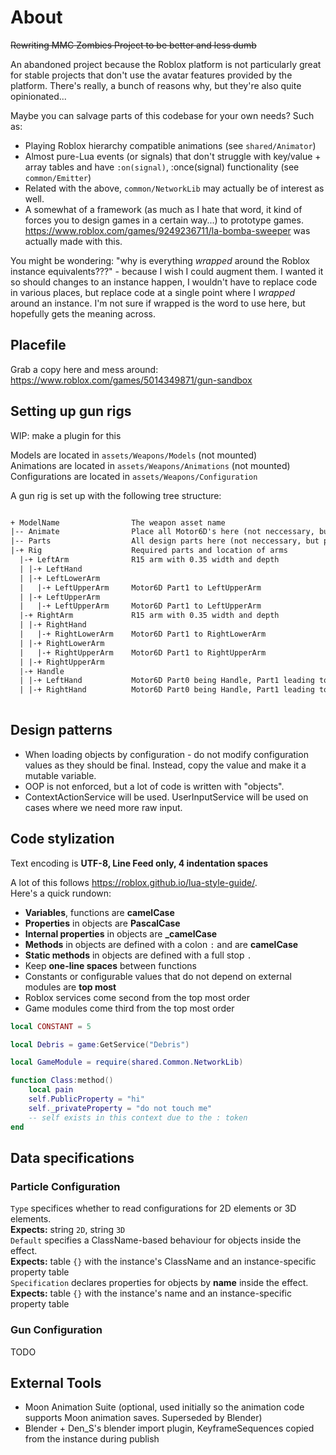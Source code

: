 # About

~~Rewriting MMC Zombies Project to be better and less dumb~~

An abandoned project because the Roblox platform is not particularly great for stable projects that don't use the avatar features provided by the platform.
There's really, a bunch of reasons why, but they're also quite opinionated...

Maybe you can salvage parts of this codebase for your own needs? Such as:
* Playing Roblox hierarchy compatible animations (see `shared/Animator`)
* Almost pure-Lua events (or signals) that don't struggle with key/value + array tables and have `:on(signal)`, :once(signal) functionality (see `common/Emitter`)
* Related with the above, `common/NetworkLib` may actually be of interest as well.
* A somewhat of a framework (as much as I hate that word, it kind of forces you to design games in a certain way...) to prototype games. <https://www.roblox.com/games/9249236711/la-bomba-sweeper> was actually made with this.

You might be wondering: "why is everything _wrapped_ around the Roblox instance equivalents???" - because I wish I could augment them. 
I wanted it so should changes to an instance happen, I wouldn't have to replace code in various places, but replace code at a single point where I _wrapped_ around an instance.
I'm not sure if wrapped is the word to use here, but hopefully gets the meaning across.


## Placefile
Grab a copy here and mess around:
<https://www.roblox.com/games/5014349871/gun-sandbox>

## Setting up gun rigs

WIP: make a plugin for this

Models are located in `assets/Weapons/Models` (not mounted)  
Animations are located in `assets/Weapons/Animations` (not mounted)  
Configurations are located in `assets/Weapons/Configuration`  

A gun rig is set up with the following tree structure:

```txt

+ ModelName                The weapon asset name
|-- Animate                Place all Motor6D's here (not neccessary, but preferred)
|-- Parts                  All design parts here (not neccessary, but preferred)
|-+ Rig                    Required parts and location of arms
  |-+ LeftArm              R15 arm with 0.35 width and depth
  | |-+ LeftHand
  | |-+ LeftLowerArm
  |   |-+ LeftUpperArm     Motor6D Part1 to LeftUpperArm
  | |-+ LeftUpperArm
  |   |-+ LeftUpperArm     Motor6D Part1 to LeftUpperArm
  |-+ RightArm             R15 arm with 0.35 width and depth
  | |-+ RightHand
  |   |-+ RightLowerArm    Motor6D Part1 to RightLowerArm
  | |-+ RightLowerArm
  |   |-+ RightUpperArm    Motor6D Part1 to RightUpperArm
  | |-+ RightUpperArm
  |-+ Handle
  | |-+ LeftHand           Motor6D Part0 being Handle, Part1 leading to LeftHand in LeftArm
  | |-+ RightHand          Motor6D Part0 being Handle, Part1 leading to RightHand in RightArm
  
```

## Design patterns

* When loading objects by configuration - do not modify configuration values as they should be final.
  Instead, copy the value and make it a mutable variable.
* OOP is not enforced, but a lot of code is written with "objects".
* ContextActionService will be used. UserInputService will be used on cases where we need more raw input.

## Code stylization

Text encoding is **UTF-8, Line Feed only, 4 indentation spaces**

A lot of this follows <https://roblox.github.io/lua-style-guide/>.  
Here's a quick rundown:

+ **Variables**, functions are **camelCase**  
+ **Properties** in objects are **PascalCase**  
+ **Internal properties** in objects are **_camelCase**  
+ **Methods** in objects are defined with a colon `:` and are **camelCase**  
+ **Static methods** in objects are defined with a full stop `.`
+ Keep **one-line spaces** between functions
+ Constants or configurable values that do not depend on external modules are **top most**
+ Roblox services come second from the top most order
+ Game modules come third from the top most order

```lua
local CONSTANT = 5

local Debris = game:GetService("Debris")

local GameModule = require(shared.Common.NetworkLib)

function Class:method()
    local pain
    self.PublicProperty = "hi"
    self._privateProperty = "do not touch me"
    -- self exists in this context due to the : token
end
```

## Data specifications

### Particle Configuration

`Type` specifices whether to read configurations for 2D elements or 3D elements.  
**Expects:** string `2D`, string `3D`  
`Default` specifies a ClassName-based behaviour for objects inside the effect.  
**Expects:** table `{}` with the instance's ClassName and an instance-specific property table  
`Specification` declares properties for objects by **name** inside the effect.
**Expects:** table `{}` with the instance's name and an instance-specific property table

### Gun Configuration

TODO

## External Tools

* Moon Animation Suite (optional, used initially so the animation code supports Moon animation saves. Superseded by Blender)
* Blender + Den_S's blender import plugin, KeyframeSequences copied from the instance during publish
